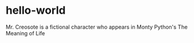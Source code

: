 # hello-world
Mr. Creosote is a fictional character who appears in Monty Python's The Meaning of Life
